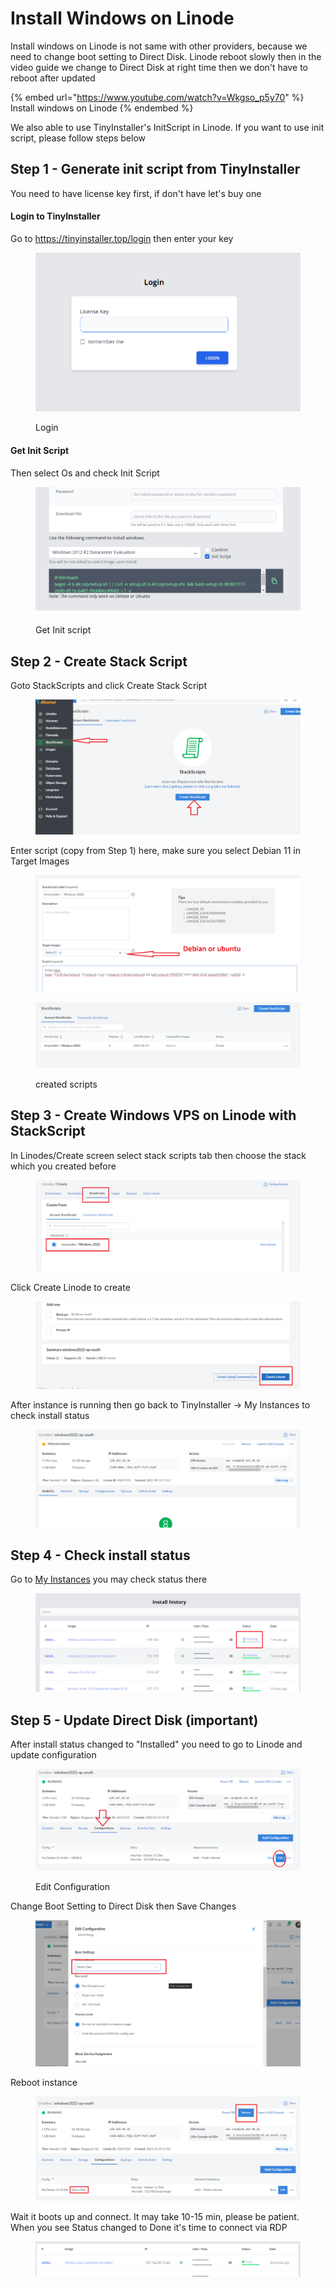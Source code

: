 # Install Windows on Linode

Install windows on Linode is not same with other providers, because we need to change boot setting to Direct Disk. Linode reboot slowly then in the video guide we change to Direct Disk at right time then we don't have to reboot after updated

{% embed url="https://www.youtube.com/watch?v=Wkgso_p5y70" %}
Install windows on Linode
{% endembed %}

We also able to use TinyInstaller's InitScript in Linode. If you want to use init script, please follow steps below

## Step 1 - Generate init script from TinyInstaller

You need to have license key first, if don't have let's buy one

#### Login to TinyInstaller

Go to https://tinyinstaller.top/login then enter your key

<figure><img src="../.gitbook/assets/image (12) (1).png" alt=""><figcaption><p>Login</p></figcaption></figure>

#### Get Init Script

Then select Os and check Init Script

<figure><img src="../.gitbook/assets/image (18).png" alt=""><figcaption><p>Get Init script</p></figcaption></figure>

## Step 2 - Create Stack Script

Goto StackScripts and click Create Stack Script

<figure><img src="../.gitbook/assets/image (13) (1).png" alt=""><figcaption></figcaption></figure>

Enter script (copy from Step 1) here, make sure you select Debian 11 in Target Images

<figure><img src="../.gitbook/assets/image (16).png" alt=""><figcaption></figcaption></figure>

<figure><img src="../.gitbook/assets/image (7).png" alt=""><figcaption><p>created scripts</p></figcaption></figure>

## Step 3 - Create Windows VPS on Linode with StackScript

In Linodes/Create screen select stack scripts tab then choose the stack which you created before

<figure><img src="../.gitbook/assets/image (4).png" alt=""><figcaption></figcaption></figure>

Click Create Linode to create

<figure><img src="../.gitbook/assets/image (28) (1).png" alt=""><figcaption></figcaption></figure>

After instance is running then go back to TinyInstaller -> My Instances to check install status

<figure><img src="../.gitbook/assets/image (15) (1).png" alt=""><figcaption></figcaption></figure>

## Step 4 - Check install status

Go to [My Instances](https://tinyinstaller.top/my-instances) you may check status there

<figure><img src="../.gitbook/assets/image (6) (1).png" alt=""><figcaption></figcaption></figure>

## Step 5 - Update Direct Disk (important)

After install status changed to "Installed" you need to go to Linode and update configuration

<figure><img src="../.gitbook/assets/image.png" alt=""><figcaption><p>Edit Configuration</p></figcaption></figure>

Change Boot Setting to Direct Disk then Save Changes

<figure><img src="../.gitbook/assets/image (3) (1).png" alt=""><figcaption></figcaption></figure>

Reboot instance

<figure><img src="../.gitbook/assets/image (5) (1) (1).png" alt=""><figcaption></figcaption></figure>

Wait it boots up and connect. It may take 10-15 min, please be patient. When you see Status changed to Done it's time to connect via RDP

<figure><img src="../.gitbook/assets/image (14) (1).png" alt=""><figcaption></figcaption></figure>


